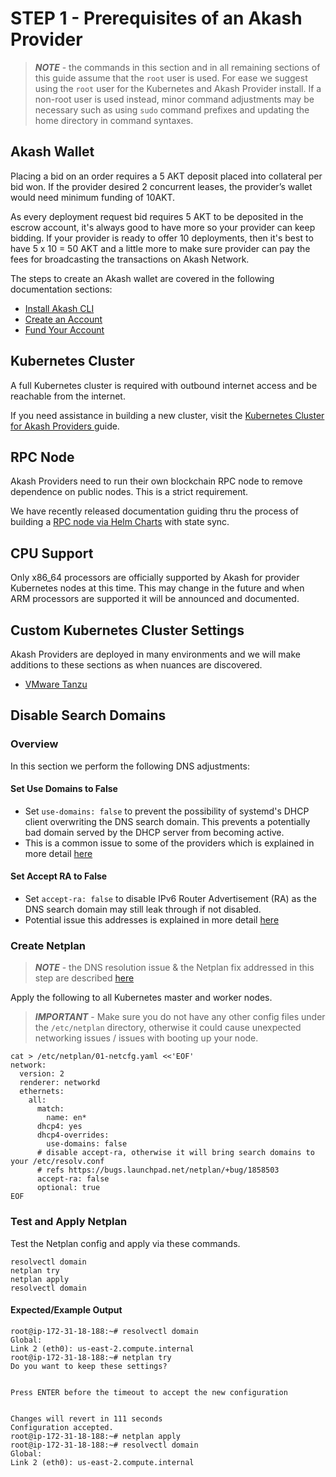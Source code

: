 # STEP 1 - Prerequisites of an Akash Provider

> _**NOTE**_ - the commands in this section and in all remaining sections of this guide assume that the `root` user is used.  For ease we suggest using the `root` user for the Kubernetes and Akash Provider install.  If a non-root user is used instead, minor command adjustments may be necessary such as using `sudo` command prefixes and updating the home directory in command syntaxes.

## Akash Wallet

Placing a bid on an order requires a 5 AKT deposit placed into collateral per bid won. If the provider desired 2 concurrent leases, the provider’s wallet would need minimum funding of 10AKT.

As every deployment request bid requires 5 AKT to be deposited in the escrow account, it's always good to have more so your provider can keep bidding. If your provider is ready to offer 10 deployments, then it's best to have 5 x 10 = 50 AKT and a little more to make sure provider can pay the fees for broadcasting the transactions on Akash Network.

The steps to create an Akash wallet are covered in the following documentation sections:

* [Install Akash CLI](../../../guides/cli/detailed-steps/part-1.-install-akash.md)
* [Create an Account](../../../guides/sandbox/detailed-steps/part-2.-create-an-account.md)
* [Fund Your Account](../../../guides/cli/detailed-steps/part-3.-fund-your-account.md)

## **Kubernetes Cluster**

A full Kubernetes cluster is required with outbound internet access and be reachable from the internet.

If you need assistance in building a new cluster, visit the [Kubernetes Cluster for Akash Providers ](../kubernetes-cluster-for-akash-providers/)guide.

## RPC Node

Akash Providers need to run their own blockchain RPC node to remove dependence on public nodes.  This is a strict requirement.&#x20;

We have recently released documentation guiding thru the process of building a [RPC node via Helm Charts](../../../akash-nodes/akash-node-via-helm-charts/) with state sync.

## CPU Support

Only x86\_64 processors are officially supported by Akash for provider Kubernetes nodes at this time.  This may change in the future and when ARM processors are supported it will be announced and documented.

## Custom Kubernetes Cluster Settings

Akash Providers are deployed in many environments and we will make additions to these sections as when nuances are discovered.

* [VMware Tanzu](../../custom-kubernetes-cluster-settings/vmware-tanzu.md)

## Disable Search Domains

### Overview

In this section we perform the following DNS adjustments:

#### Set Use Domains to False

* Set `use-domains: false` to prevent the possibility of systemd's DHCP client overwriting the DNS search domain.  This prevents a potentially bad domain served by the DHCP server from becoming active.
* This is a common issue to some of the providers which is explained in more detail [here](https://github.com/akash-network/support/issues/80)

#### Set Accept RA to False

* Set `accept-ra: false` to disable IPv6 Router Advertisement (RA) as the DNS search domain may still leak through if not disabled.
* Potential issue this addresses is explained in more detail [here](https://bugs.launchpad.net/netplan/+bug/1858503)

### Create Netplan

> _**NOTE**_ - the DNS resolution issue & the Netplan fix addressed in this step are described [here](https://github.com/akash-network/support/issues/80)

Apply the following to all Kubernetes master and worker nodes.

> _**IMPORTANT**_ - Make sure you do not have any other config files under the `/etc/netplan` directory, otherwise it could cause unexpected networking issues / issues with booting up your node.

```
cat > /etc/netplan/01-netcfg.yaml <<'EOF'
network:
  version: 2
  renderer: networkd
  ethernets:
    all:
      match:
        name: en*
      dhcp4: yes
      dhcp4-overrides:
        use-domains: false
      # disable accept-ra, otherwise it will bring search domains to your /etc/resolv.conf
      # refs https://bugs.launchpad.net/netplan/+bug/1858503
      accept-ra: false
      optional: true
EOF
```

### Test and Apply Netplan

Test the Netplan config and apply via these commands.

```
resolvectl domain
netplan try
netplan apply
resolvectl domain 
```

#### Expected/Example Output

```
root@ip-172-31-18-188:~# resolvectl domain
Global:
Link 2 (eth0): us-east-2.compute.internal
root@ip-172-31-18-188:~# netplan try
Do you want to keep these settings?


Press ENTER before the timeout to accept the new configuration


Changes will revert in 111 seconds
Configuration accepted.
root@ip-172-31-18-188:~# netplan apply
root@ip-172-31-18-188:~# resolvectl domain
Global:
Link 2 (eth0): us-east-2.compute.internal
```
